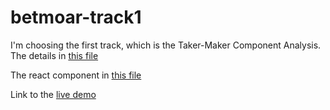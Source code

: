# betmoar-track1
I'm choosing the first track, which is the Taker-Maker Component Analysis. The details in [this file](./taker-maker-component-analysis.md)

The react component in [this file](./taker-transaction-app/components/TakerTransactionCard.tsx)

Link to the [live demo](https://taker-transaction-app.vercel.app)